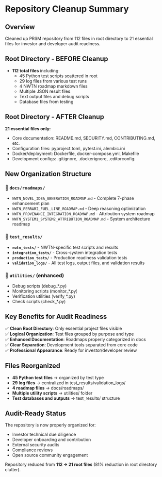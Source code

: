 # Repository Cleanup Summary

## Overview
Cleaned up PRSM repository from 112 files in root directory to 21 essential files for investor and developer audit readiness.

## Root Directory - BEFORE Cleanup
- **112 total files** including:
  - 45 Python test scripts scattered in root
  - 29 log files from various test runs  
  - 4 NWTN roadmap markdown files
  - Multiple JSON result files
  - Text output files and debug scripts
  - Database files from testing

## Root Directory - AFTER Cleanup  
**21 essential files only:**
- Core documentation: README.md, SECURITY.md, CONTRIBUTING.md, etc.
- Configuration files: pyproject.toml, pytest.ini, alembic.ini
- Docker/deployment: Dockerfile, docker-compose.yml, Makefile
- Development configs: .gitignore, .dockerignore, .editorconfig

## New Organization Structure

### 📁 `docs/roadmaps/`
- `NWTN_NOVEL_IDEA_GENERATION_ROADMAP.md` - Complete 7-phase enhancement plan
- `NWTN_FERRARI_FUEL_LINE_ROADMAP.md` - Deep reasoning optimization  
- `NWTN_PROVENANCE_INTEGRATION_ROADMAP.md` - Attribution system roadmap
- `NWTN_SYSTEM1_SYSTEM2_ATTRIBUTION_ROADMAP.md` - System architecture roadmap

### 📁 `test_results/`
- **`nwtn_tests/`** - NWTN-specific test scripts and results
- **`integration_tests/`** - Cross-system integration tests
- **`production_tests/`** - Production readiness validation tests  
- **`validation_logs/`** - All test logs, output files, and validation results

### 📁 `utilities/` (enhanced)
- Debug scripts (debug_*.py)
- Monitoring scripts (monitor_*.py) 
- Verification utilities (verify_*.py)
- Check scripts (check_*.py)

## Key Benefits for Audit Readiness

✅ **Clean Root Directory**: Only essential project files visible  
✅ **Logical Organization**: Test files grouped by purpose and type  
✅ **Enhanced Documentation**: Roadmaps properly categorized in docs  
✅ **Clear Separation**: Development tools separated from core code  
✅ **Professional Appearance**: Ready for investor/developer review  

## Files Reorganized
- **45 Python test files** → organized by test type
- **29 log files** → centralized in test_results/validation_logs/
- **4 roadmap files** → docs/roadmaps/ 
- **Multiple utility scripts** → utilities/ folder
- **Test databases and outputs** → test_results/ structure

## Audit-Ready Status
The repository is now properly organized for:
- Investor technical due diligence
- Developer onboarding and contribution
- External security audits
- Compliance reviews
- Open source community engagement

Repository reduced from **112 → 21 root files** (81% reduction in root directory clutter).